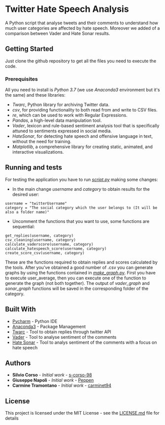 # Twitter Hate Speech Analysis

A Python script that analyse tweets and their comments to understand how much user categories are affected by hate speech. Moreover we added of a comparison between Vader and Hate Sonar results.

## Getting Started
Just clone the github repository to get all the files you need to execute the code.

### Prerequisites

All you need to install is *Python 3.7* (we use *Anaconda3* environment but it's the same) and these libraries:
* *Twarc*, Python library for archiving Twitter data.
* *csv*, for providing functionality to both read from and write to CSV files.
* *re*, which can be used to work with Regular Expressions.
* *Pandas*, a high-level data manipulation tool.
* *Vader*, lexicon and rule-based sentiment analysis tool that is specifically attuned to sentiments expressed in social media.
* *HateSonar*, for detecting hate speech and offensive language in text, without the need for training.
* *Matplotlib*, a comprehensive library for creating static, animated, and interactive visualizations.


## Running and tests

For testing the application you have to run *[script.py](https://github.com/Peppen/Twitter_HSAnalysis/blob/main/script.py)* making some changes:

* In the main change *username* and *category* to obtain results for the desired user:
```
username = "twitterUsername"
category = "The social category which the user belongs to (It will be also a folder name)"
```
* Uncomment the functions that you want to use, some functions are sequential:
```
get_replies(username, category)
csv_cleaning(username, category)
calculate_vaderscore(username, category)
calculate_hatespeech_score(username, category)
create_score_csv(username, category)
```

These are the functions required to obtain replies and scores calculated by the tools.
After you've obtained a good number of .csv you can generate graphs by using the functions contained in *[make_graph.py](https://github.com/Peppen/Twitter_HSAnalysis/blob/main/make_graph.py)*.
First you have to execute user_average, then you can execute one of the function to generate the graph (not both together).
The output of *vader_graph* and *sonar_graph* functions will be saved in the corresponding folder of the category.



## Built With

* [Pycharm](https://www.jetbrains.com/pycharm/) - Python IDE
* [Anaconda3](https://www.anaconda.com/) - Package Management
* [Twarc](https://github.com/DocNow/twarc) - Tool to obtain replies through twitter API
* [Vader](https://github.com/cjhutto/vaderSentiment) - Tool to analyse sentiment of the comments
* [Hate Sonar](https://github.com/Hironsan/HateSonar) - Tool to analys sentiment of the comments with a focus on hate speech


## Authors

* **Silvio Corso** - *Initial work* - [s-corso-98](https://github.com/s-corso-98)
* **Giuseppe Napoli** - *Initial work* - [Peppen](https://github.com/Peppen)
* **Carmine Tramontano** - *Initial work* - [carminet94](https://github.com/carminet94)

## License

This project is licensed under the MIT License - see the [LICENSE.md](LICENSE.md) file for details
